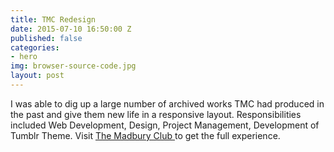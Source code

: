 ```yaml
---
title: TMC Redesign
date: 2015-07-10 16:50:00 Z
published: false
categories:
- hero
img: browser-source-code.jpg
layout: post
---
```


I was able to dig up a large number of archived works TMC had produced in the past and give them new life in a responsive layout. Responsibilities included Web Development, Design, Project Management, Development of Tumblr Theme. Visit [ The Madbury Club ](http://madburyclub.com) to get the full experience. 

